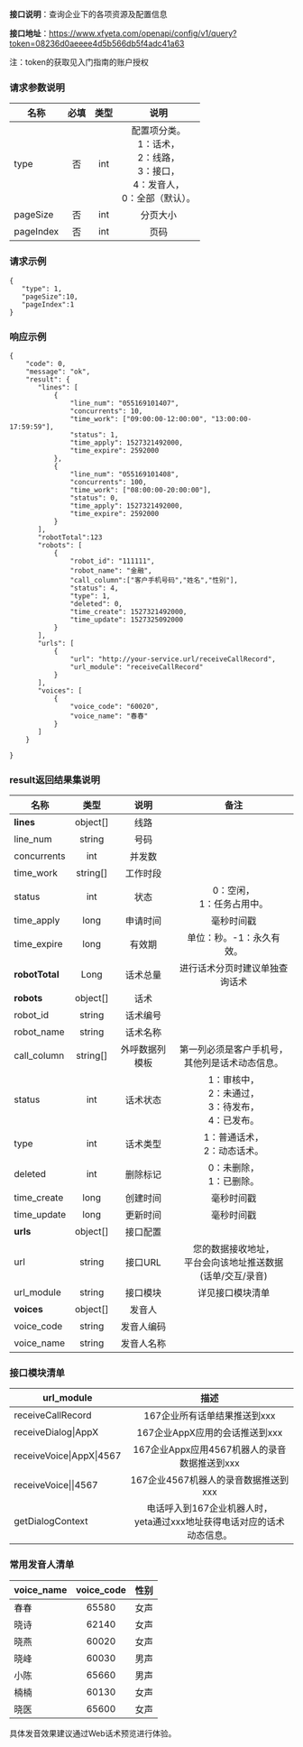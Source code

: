 **接口说明**：查询企业下的各项资源及配置信息

**接口地址**：https://www.xfyeta.com/openapi/config/v1/query?token=08236d0aeeee4d5b566db5f4adc41a63

注：token的获取见入门指南的账户授权


### 请求参数说明

| 名称      | 必填 | 类型 |                             说明                             |
| --------- | :--: | :--: | :----------------------------------------------------------: |
| type      |  否  | int  | 配置项分类。<br>1：话术，<br>2：线路，<br>3：接口，<br>4：发音人，<br>0：全部（默认）。 |
| pageSize  |  否  | int  |                           分页大小                           |
| pageIndex |  否  | int  |                             页码                             |

### 请求示例

~~~
{
   "type": 1,
   "pageSize":10,
   "pageIndex":1
}
~~~

### 响应示例

~~~
{
    "code": 0,  
    "message": "ok",  
    "result": {
       "lines": [
           {
               "line_num": "055169101407",
               "concurrents": 10,
               "time_work": ["09:00:00-12:00:00", "13:00:00-17:59:59"],
               "status": 1,
               "time_apply": 1527321492000,
               "time_expire": 2592000
           },
           {
               "line_num": "055169101408",
               "concurrents": 100,
               "time_work": ["08:00:00-20:00:00"],
               "status": 0,
               "time_apply": 1527321492000,
               "time_expire": 2592000
           }
       ],
       "robotTotal":123
       "robots": [
           {
               "robot_id": "111111",
               "robot_name": "金融",
               "call_column":["客户手机号码","姓名","性别"],
               "status": 4,
               "type": 1,
               "deleted": 0,
               "time_create": 1527321492000,
               "time_update": 1527325092000
           }
       ],
       "urls": [
           {
               "url": "http://your-service.url/receiveCallRecord",
               "url_module": "receiveCallRecord"
           }
       ],
       "voices": [
           {
               "voice_code": "60020",
               "voice_name": "春春"
           }
       ]
    }  
    
}  
~~~

### result返回结果集说明

| 名称           |   类型   |      说明      |                           备注                           |
| -------------- | :------: | :------------: | :------------------------------------------------------: |
| **lines**      | object[] |      线路      |                                                          |
| line_num       |  string  |      号码      |                                                          |
| concurrents    |   int    |     并发数     |                                                          |
| time_work      | string[] |    工作时段    |                                                          |
| status         |   int    |      状态      |                 0：空闲，<br>1：任务占用中。             |
| time_apply     |   long   |    申请时间    |                        毫秒时间戳                        |
| time_expire    |   long   |     有效期     |                 单位：秒。-1：永久有效。                 |
| **robotTotal** |   Long   |    话术总量    |              进行话术分页时建议单独查询话术              |
| **robots**     | object[] |      话术      |                                                          |
| robot_id       |  string  |    话术编号    |                                                          |
| robot_name     |  string  |    话术名称    |                                                          |
| call_column    | string[] | 外呼数据列模板 |      第一列必须是客户手机号，<br>其他列是话术动态信息。  |
| status         |   int    |    话术状态    |       1：审核中，<br>2：未通过，<br>3：待发布，<br>4：已发布。       |
| type           |   int    |    话术类型    |                1：普通话术，<br>2：动态话术。                |
| deleted        |   int    |    删除标记    |                  0：未删除，<br>1：已删除。                  |
| time_create    |   long   |    创建时间    |                        毫秒时间戳                        |
| time_update    |   long   |    更新时间    |                        毫秒时间戳                        |
| **urls**       | object[] |    接口配置    |                                                          |
| url            |  string  |    接口URL     | 您的数据接收地址，<br>平台会向该地址推送数据<br>(话单/交互/录音) |
| url_module     |  string  |    接口模块    |                    详见接口模块清单                      |
| **voices**     | object[] |     发音人     |                                                          |
| voice_code     |  string  |   发音人编码   |                                                          |
| voice_name     |  string  |   发音人名称   |             |                                            |

### 接口模块清单

| url_module              | 描述                                                                           |
| ------------------------| :----------------------------------------------------------------------------: |
| receiveCallRecord       |   167企业所有话单结果推送到xxx                                                 |
| receiveDialog&#124;AppX	  |   167企业AppX应用的会话推送到xxx                                               |
| receiveVoice&#124;AppX&#124;4567  |   167企业Appx应用4567机器人的录音数据推送到xxx                                 |
| receiveVoice&#124;&#124;4567	  |   167企业4567机器人的录音数据推送到xxx                                         |
| getDialogContext	  |   电话呼入到167企业机器人时，<br>yeta通过xxx地址获得电话对应的话术动态信息。   |


### 常用发音人清单

| voice_name | voice_code | 性别 |
| ---------- | :--------: | :--: |
| 春春       |   65580    | 女声 |
| 晓诗       |   62140    | 女声 |
| 晓燕       |   60020    | 女声 |
| 晓峰       |   60030    | 男声 |
| 小陈       |   65660    | 男声 |
| 楠楠       |   60130    | 女声 |
| 晓医       |   65600    | 女声 |

具体发音效果建议通过Web话术预览进行体验。